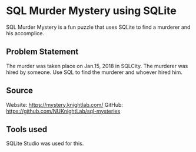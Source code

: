 # SQL Murder Mystery using SQLite

SQL Murder Mystery is a fun puzzle that uses SQLite to find a murderer and his accomplice.

## Problem Statement
The murder was taken place on Jan.15, 2018 in SQLCity.
The murderer was hired by someone.
Use SQL to find the murderer and whoever hired him.

## Source
Website: https://mystery.knightlab.com/
GitHub: https://github.com/NUKnightLab/sql-mysteries

## Tools used
SQLite Studio was used for this.
